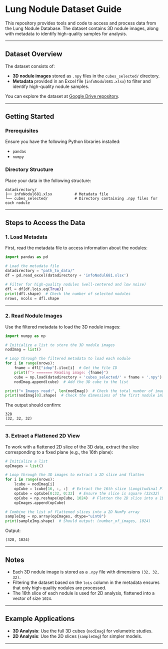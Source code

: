 # Lung Nodule Dataset Guide

This repository provides tools and code to access and process data from the Lung Nodule Database. The dataset contains 3D nodule images, along with metadata to identify high-quality samples for analysis.

---

## Dataset Overview

The dataset consists of:
- **3D nodule images** stored as `.npy` files in the `cubes_selected/` directory.
- **Metadata** provided in an Excel file (`infoNodul681.xlsx`) to filter and identify high-quality nodule samples.

You can explore the dataset at [Google Drive repository](https://drive.google.com/drive/folders/1hKr88xRUFkZA641HPnG72sk3kWF0KvDS?usp=sharing).

---

## Getting Started

### Prerequisites
Ensure you have the following Python libraries installed:
- `pandas`
- `numpy`

### Directory Structure
Place your data in the following structure:
```
datadirectory/
├── infoNodul681.xlsx          # Metadata file
└── cubes_selected/            # Directory containing .npy files for each nodule
```

---

## Steps to Access the Data

### 1. Load Metadata
First, read the metadata file to access information about the nodules:
```python
import pandas as pd

# Load the metadata file
datadirectory = "path_to_data/"
df = pd.read_excel(datadirectory + 'infoNodul681.xlsx')

# Filter for high-quality nodules (well-centered and low noise)
dfl = df[df.lois.eq(True)]
print(dfl.shape)  # Check the number of selected nodules
nrows, ncols = dfl.shape
```

---

### 2. Read Nodule Images
Use the filtered metadata to load the 3D nodule images:
```python
import numpy as np

# Initialize a list to store the 3D nodule images
nodImag = list()

# Loop through the filtered metadata to load each nodule
for i in range(nrows):
    fname = dfl["idop"].iloc[i]  # Get the file ID
    print(f"> ======= Reading image: {fname}")
    cube = np.load(datadirectory + 'cubes_selected/' + fname + '.npy')  # Load the .npy file
    nodImag.append(cube)  # Add the 3D cube to the list

print("> Images read:", len(nodImag))  # Check the total number of images read
print(nodImag[0].shape)  # Check the dimensions of the first nodule image
```
The output should confirm:
```
328
(32, 32, 32)
```

---

### 3. Extract a Flattened 2D View
To work with a flattened 2D slice of the 3D data, extract the slice corresponding to a fixed plane (e.g., the 16th plane):
```python
# Initialize a list
opImages = list()

# Loop through the 3D images to extract a 2D slice and flatten
for i in range(nrows):
    lcube = nodImag[i]
    opCube = lcube[16, :, :]  # Extract the 16th slice (Longitudinal Plane)
    opCube = opCube[0:32, 0:32]  # Ensure the slice is square (32x32)
    opCube = np.reshape(opCube, 1024)  # Flatten the 2D slice into a 1D vector of size 1024
    opImages.append(opCube)

# Combine the list of flattened slices into a 2D NumPy array
sampleImg = np.array(opImages, dtype="uint8")
print(sampleImg.shape)  # Should output: (number_of_images, 1024)
```

Output:
```
(328, 1024)
```

---

## Notes
- Each 3D nodule image is stored as a `.npy` file with dimensions `(32, 32, 32)`.
- Filtering the dataset based on the `lois` column in the metadata ensures that only high-quality nodules are processed.
- The 16th slice of each nodule is used for 2D analysis, flattened into a vector of size `1024`.

---

## Example Applications
- **3D Analysis**: Use the full 3D cubes (`nodImag`) for volumetric studies.
- **2D Analysis**: Use the 2D slices (`sampleImg`) for simpler models.

---


